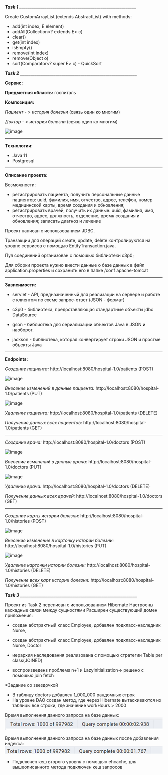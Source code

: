 ***Task 1***
***________________________________________________________***

Create CustomArrayList (extends AbstractList) with methods:
 - add(int index, E element)
 - addAll(Collection<? extends E> c)
 - clear()
 - get(int index)
 - isEmpty()
 - remove(int index)
 - remove(Object o)
 - sort(Comparator<? super E> c) - QuickSort


***Task 2***
***________________________________________________________***

 **Сервис:**

**Предметная область:**  госпиталь

**Композиция:**

   *Пациент - >  история болезни* (связь один ко многим)

   *Доктор - >  история болезни* (связь один ко многим)

<img width="138" alt="image" src="https://github.com/MMMMr1/intensive/assets/95496893/4720b54c-9d57-434f-88ce-f66b1026c4a3">

_______________________________________________________________________________

**Tехнологии:**

- Java 11
- Postgresql

______________________________________________________________________________

**Описание проекта:**

Возможности:

* регистрировать пациента, получить персональные данные пациентов:
uuid, фамилия, имя, отчество, адрес, телефон, номер медицинской карты, время создания и обновления;
 * регистрировать врачей, получить их данные:   uuid,  фамилия, имя, отчество, адрес, должность, отделение, время создания и обновления;
		записать диагноз и лечение

Проект написан с использованием JDBC.

Транзакции для операций create, update, delete контролируются на уровне сервисов с помощью EntityTransaction.java.

Пул соединений организован с помощью библиотеки c3p0;

Для сборки проекта нужно внести данные о базе данных в файл application.properties и сохранить его в папке /conf apache-tomcat

_______________________________________________________________________________   

**Зависимости:**

* servlet -  API, предназначенный для реализации на сервере и работе с клиентом по схеме запрос-ответ (JSON - формат)
* c3p0 - библиотека, предоставляющая стандартные объекты jdbc DataSource

* gson - библиотека для сериализации объектов Java в JSON и наоборот.

* jackson - библиотека, которая конвертирует строки JSON и простые объекты Java

________________________________________________________________________________


**Endpoints:**

*Создание пациента:* http://localhost:8080/hospital-1.0/patients (POST)

![image](https://github.com/MMMMr1/intensive/assets/95496893/95890769-29a7-46cf-a63d-4d91a654e5d3)

*Внесение изменений в данные пациента:* http://localhost:8080/hospital-1.0/patients (PUT)

<img width="308" alt="image" src="https://github.com/MMMMr1/intensive/assets/95496893/684ef0f6-ec54-4d2a-96bb-509566efa4e3">

*Удаление пациента:* http://localhost:8080/hospital-1.0/patients (DELETE)


*Получение данных всех пациентов:* http://localhost:8080/hospital-1.0/patients (GET)

_________________________________________________________________________________

*Создание врача:* http://localhost:8080/hospital-1.0/doctors (POST)

<img width="194" alt="image" src="https://github.com/MMMMr1/intensive/assets/95496893/4d080003-7fa8-4643-a092-c6aa37777380">


*Внесение изменений в данные врача:* http://localhost:8080/hospital-1.0/doctors (PUT)

<img width="194" alt="image" src="https://github.com/MMMMr1/intensive/assets/95496893/4d080003-7fa8-4643-a092-c6aa37777380">


*Удаление врача:* http://localhost:8080/hospital-1.0/doctors (DELETE)


*Получение данных всех врачей:* http://localhost:8080/hospital-1.0/doctors (GET)


_________________________________________________________________________________


*Создание карты истории болезни:* http://localhost:8080/hospital-1.0/histories (POST)

<img width="347" alt="image" src="https://github.com/MMMMr1/intensive/assets/95496893/0b742ace-e2bf-414e-b5a1-4a77c2084a0a">

*Внесение изменение в карточку истории болезни:* http://localhost:8080/hospital-1.0/histories (PUT)

<img width="334" alt="image" src="https://github.com/MMMMr1/intensive/assets/95496893/27ea9f46-5a87-448e-b8ff-d602773ee35b">

*Удаление карточки истории болезни:* http://localhost:8080/hospital-1.0/histories (DELETE)

*Получение всех карт истории болезни:* http://localhost:8080/hospital-1.0/histories (GET)
 

***Task 3***
***________________________________________________________***

Проект из Task 2 переписан с использованием Hibernate
Настроены каскадные связи между сущностями
Расширен существующий домен приложения:

  * создан абстрактный класс Employee, добавлен подкласс-наследник Nurse, 

  * создан абстрактный класс Employee, добавлен подкласс-наследник Nurse, Doctor

  * иерархия наследования реализована с помощью стратегии Table per class(JOINED)

  * воспроизведенs проблемs n+1 и LazyInitialization-> решено с помощью join fetch
   
*Задание со звездочкой

 * В таблицу doctors добавлен 1_000_000 рандомных строк
 * На уровне DAO создан метод, где через Hibernate вытаскиваются из таблицы 
 все строки, где значение workHours > 2000

 Время выполнения данного запроса на базе данных:
![img_3.png](img_3.png)

Время выполнения данного запроса на базе данных после добавления индекса:
![img_4.png](img_4.png)

* Подключен кеш второго уровня с помощью ehcache, для вышеописанного метода подключен кеш запросов 
